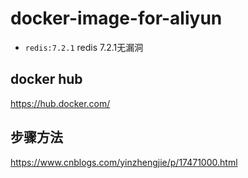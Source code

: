 # docker-image-for-aliyun
- `redis:7.2.1`  redis 7.2.1无漏洞



## docker hub
https://hub.docker.com/

## 步骤方法
https://www.cnblogs.com/yinzhengjie/p/17471000.html
